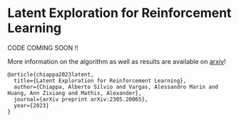 # Latent Exploration for Reinforcement Learning

CODE COMING SOON !!

More information on the algorithm as well as results are available on [arxiv](https://arxiv.org/abs/2305.20065)!

```
@article{chiappa2023latent,
  title={Latent Exploration for Reinforcement Learning},
  author={Chiappa, Alberto Silvio and Vargas, Alessandro Marin and Huang, Ann Zixiang and Mathis, Alexander},
  journal={arXiv preprint arXiv:2305.20065},
  year={2023}
}
```
